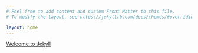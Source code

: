 ```yaml
---
# Feel free to add content and custom Front Matter to this file.
# To modify the layout, see https://jekyllrb.com/docs/themes/#overriding-theme-defaults

layout: home
---
```

[Welcome to Jekyll](https://tivrfoa.github.io/myblog/jekyll/update/2020/07/30/welcome-to-jekyll.html)